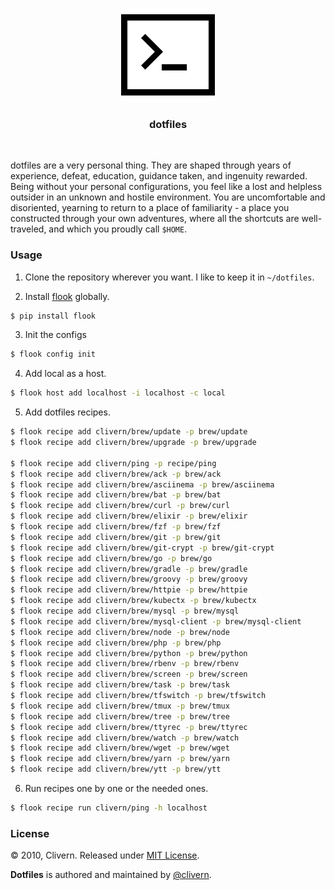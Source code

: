 <p align="center">
    <img src="/img/logo.png" width="150" />
    <h3 align="center">dotfiles</h3>
</p>
<br/>

dotfiles are a very personal thing. They are shaped through years of experience, defeat, education, guidance taken, and ingenuity rewarded. Being without your personal configurations, you feel like a lost and helpless outsider in an unknown and hostile environment. You are uncomfortable and disoriented, yearning to return to a place of familiarity - a place you constructed through your own adventures, where all the shortcuts are well-traveled, and which you proudly call `$HOME`.


### Usage

1. Clone the repository wherever you want. I like to keep it in `~/dotfiles`.

2. Install [flook](https://github.com/norwik/flook/) globally.

```zsh
$ pip install flook
```

3. Init the configs

```zsh
$ flook config init
```

4. Add local as a host.

```zsh
$ flook host add localhost -i localhost -c local
```

5. Add dotfiles recipes.

```zsh
$ flook recipe add clivern/brew/update -p brew/update
$ flook recipe add clivern/brew/upgrade -p brew/upgrade

$ flook recipe add clivern/ping -p recipe/ping
$ flook recipe add clivern/brew/ack -p brew/ack
$ flook recipe add clivern/brew/asciinema -p brew/asciinema
$ flook recipe add clivern/brew/bat -p brew/bat
$ flook recipe add clivern/brew/curl -p brew/curl
$ flook recipe add clivern/brew/elixir -p brew/elixir
$ flook recipe add clivern/brew/fzf -p brew/fzf
$ flook recipe add clivern/brew/git -p brew/git
$ flook recipe add clivern/brew/git-crypt -p brew/git-crypt
$ flook recipe add clivern/brew/go -p brew/go
$ flook recipe add clivern/brew/gradle -p brew/gradle
$ flook recipe add clivern/brew/groovy -p brew/groovy
$ flook recipe add clivern/brew/httpie -p brew/httpie
$ flook recipe add clivern/brew/kubectx -p brew/kubectx
$ flook recipe add clivern/brew/mysql -p brew/mysql
$ flook recipe add clivern/brew/mysql-client -p brew/mysql-client
$ flook recipe add clivern/brew/node -p brew/node
$ flook recipe add clivern/brew/php -p brew/php
$ flook recipe add clivern/brew/python -p brew/python
$ flook recipe add clivern/brew/rbenv -p brew/rbenv
$ flook recipe add clivern/brew/screen -p brew/screen
$ flook recipe add clivern/brew/task -p brew/task
$ flook recipe add clivern/brew/tfswitch -p brew/tfswitch
$ flook recipe add clivern/brew/tmux -p brew/tmux
$ flook recipe add clivern/brew/tree -p brew/tree
$ flook recipe add clivern/brew/ttyrec -p brew/ttyrec
$ flook recipe add clivern/brew/watch -p brew/watch
$ flook recipe add clivern/brew/wget -p brew/wget
$ flook recipe add clivern/brew/yarn -p brew/yarn
$ flook recipe add clivern/brew/ytt -p brew/ytt
```

6. Run recipes one by one or the needed ones.

```zsh
$ flook recipe run clivern/ping -h localhost
```


### License

© 2010, Clivern. Released under [MIT License](https://opensource.org/licenses/mit-license.php).

**Dotfiles** is authored and maintained by [@clivern](http://github.com/clivern).


